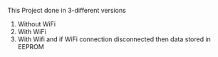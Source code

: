 This Project done in 3-different versions
 1) Without WiFi
 2) With WiFi
 3) With Wifi and if WiFi connection disconnected then data stored in EEPROM
